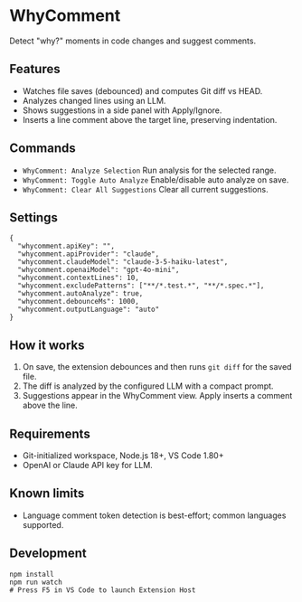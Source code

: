 # WhyComment

Detect "why?" moments in code changes and suggest comments.

## Features

- Watches file saves (debounced) and computes Git diff vs HEAD.
- Analyzes changed lines using an LLM.
- Shows suggestions in a side panel with Apply/Ignore.
- Inserts a line comment above the target line, preserving indentation.

## Commands

- `WhyComment: Analyze Selection`  Run analysis for the selected range.
- `WhyComment: Toggle Auto Analyze`  Enable/disable auto analyze on save.
- `WhyComment: Clear All Suggestions`  Clear all current suggestions.

## Settings

```
{
  "whycomment.apiKey": "",
  "whycomment.apiProvider": "claude",
  "whycomment.claudeModel": "claude-3-5-haiku-latest",
  "whycomment.openaiModel": "gpt-4o-mini",
  "whycomment.contextLines": 10,
  "whycomment.excludePatterns": ["**/*.test.*", "**/*.spec.*"],
  "whycomment.autoAnalyze": true,
  "whycomment.debounceMs": 1000,
  "whycomment.outputLanguage": "auto"
}
```

## How it works

1. On save, the extension debounces and then runs `git diff` for the saved file.
2. The diff is analyzed by the configured LLM with a compact prompt.
3. Suggestions appear in the WhyComment view. Apply inserts a comment above the line.

## Requirements

- Git-initialized workspace, Node.js 18+, VS Code 1.80+
- OpenAI or Claude API key for LLM.

## Known limits

- Language comment token detection is best-effort; common languages supported.

## Development

```
npm install
npm run watch
# Press F5 in VS Code to launch Extension Host
```
